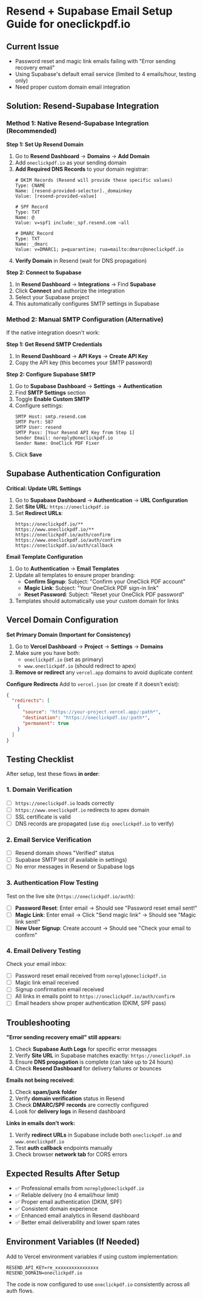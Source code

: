 # Resend + Supabase Email Setup Guide for oneclickpdf.io

## Current Issue
- Password reset and magic link emails failing with "Error sending recovery email"
- Using Supabase's default email service (limited to 4 emails/hour, testing only)
- Need proper custom domain email integration

## Solution: Resend-Supabase Integration

### Method 1: Native Resend-Supabase Integration (Recommended)

**Step 1: Set Up Resend Domain**
1. Go to **Resend Dashboard** → **Domains** → **Add Domain**
2. Add `oneclickpdf.io` as your sending domain
3. **Add Required DNS Records** to your domain registrar:
   ```
   # DKIM Records (Resend will provide these specific values)
   Type: CNAME
   Name: [resend-provided-selector]._domainkey
   Value: [resend-provided-value]
   
   # SPF Record  
   Type: TXT
   Name: @
   Value: v=spf1 include:_spf.resend.com ~all
   
   # DMARC Record
   Type: TXT  
   Name: _dmarc
   Value: v=DMARC1; p=quarantine; rua=mailto:dmarc@oneclickpdf.io
   ```
4. **Verify Domain** in Resend (wait for DNS propagation)

**Step 2: Connect to Supabase**
1. In **Resend Dashboard** → **Integrations** → Find **Supabase**
2. Click **Connect** and authorize the integration
3. Select your Supabase project
4. This automatically configures SMTP settings in Supabase

### Method 2: Manual SMTP Configuration (Alternative)

If the native integration doesn't work:

**Step 1: Get Resend SMTP Credentials**
1. In **Resend Dashboard** → **API Keys** → **Create API Key**
2. Copy the API key (this becomes your SMTP password)

**Step 2: Configure Supabase SMTP**
1. Go to **Supabase Dashboard** → **Settings** → **Authentication**
2. Find **SMTP Settings** section
3. Toggle **Enable Custom SMTP**
4. Configure settings:
   ```
   SMTP Host: smtp.resend.com
   SMTP Port: 587
   SMTP User: resend
   SMTP Pass: [Your Resend API Key from Step 1]
   Sender Email: noreply@oneclickpdf.io
   Sender Name: OneClick PDF Fixer
   ```
5. Click **Save**

## Supabase Authentication Configuration

**Critical: Update URL Settings**
1. Go to **Supabase Dashboard** → **Authentication** → **URL Configuration**
2. Set **Site URL**: `https://oneclickpdf.io`
3. Set **Redirect URLs**:
   ```
   https://oneclickpdf.io/**
   https://www.oneclickpdf.io/**
   https://oneclickpdf.io/auth/confirm
   https://www.oneclickpdf.io/auth/confirm
   https://oneclickpdf.io/auth/callback
   ```

**Email Template Configuration**
1. Go to **Authentication** → **Email Templates**
2. Update all templates to ensure proper branding:
   - **Confirm Signup**: Subject: "Confirm your OneClick PDF account"
   - **Magic Link**: Subject: "Your OneClick PDF sign-in link"  
   - **Reset Password**: Subject: "Reset your OneClick PDF password"
3. Templates should automatically use your custom domain for links

## Vercel Domain Configuration

**Set Primary Domain (Important for Consistency)**
1. Go to **Vercel Dashboard** → **Project** → **Settings** → **Domains**
2. Make sure you have both:
   - `oneclickpdf.io` (set as primary)
   - `www.oneclickpdf.io` (should redirect to apex)
3. **Remove or redirect** any `vercel.app` domains to avoid duplicate content

**Configure Redirects**
Add to `vercel.json` (or create if it doesn't exist):
```json
{
  "redirects": [
    {
      "source": "https://your-project.vercel.app/:path*",
      "destination": "https://oneclickpdf.io/:path*",
      "permanent": true
    }
  ]
}
```

## Testing Checklist

After setup, test these flows **in order**:

### 1. Domain Verification
- [ ] `https://oneclickpdf.io` loads correctly
- [ ] `https://www.oneclickpdf.io` redirects to apex domain
- [ ] SSL certificate is valid
- [ ] DNS records are propagated (use `dig oneclickpdf.io` to verify)

### 2. Email Service Verification
- [ ] Resend domain shows "Verified" status
- [ ] Supabase SMTP test (if available in settings)
- [ ] No error messages in Resend or Supabase logs

### 3. Authentication Flow Testing
Test on the live site (`https://oneclickpdf.io/auth`):
- [ ] **Password Reset**: Enter email → Should see "Password reset email sent!"
- [ ] **Magic Link**: Enter email → Click "Send magic link" → Should see "Magic link sent!"
- [ ] **New User Signup**: Create account → Should see "Check your email to confirm"

### 4. Email Delivery Testing
Check your email inbox:
- [ ] Password reset email received from `noreply@oneclickpdf.io`
- [ ] Magic link email received
- [ ] Signup confirmation email received
- [ ] All links in emails point to `https://oneclickpdf.io/auth/confirm`
- [ ] Email headers show proper authentication (DKIM, SPF pass)

## Troubleshooting

**"Error sending recovery email" still appears:**
1. Check **Supabase Auth Logs** for specific error messages
2. Verify **Site URL** in Supabase matches exactly: `https://oneclickpdf.io`
3. Ensure **DNS propagation** is complete (can take up to 24 hours)
4. Check **Resend Dashboard** for delivery failures or bounces

**Emails not being received:**
1. Check **spam/junk folder**
2. Verify **domain verification** status in Resend
3. Check **DMARC/SPF records** are correctly configured
4. Look for **delivery logs** in Resend dashboard

**Links in emails don't work:**
1. Verify **redirect URLs** in Supabase include both `oneclickpdf.io` and `www.oneclickpdf.io`
2. Test **auth callback** endpoints manually
3. Check browser **network tab** for CORS errors

## Expected Results After Setup

- ✅ Professional emails from `noreply@oneclickpdf.io`
- ✅ Reliable delivery (no 4 email/hour limit)
- ✅ Proper email authentication (DKIM, SPF)
- ✅ Consistent domain experience
- ✅ Enhanced email analytics in Resend dashboard
- ✅ Better email deliverability and lower spam rates

## Environment Variables (If Needed)

Add to Vercel environment variables if using custom implementation:
```env
RESEND_API_KEY=re_xxxxxxxxxxxxxxxx
RESEND_DOMAIN=oneclickpdf.io
```

The code is now configured to use `oneclickpdf.io` consistently across all auth flows.